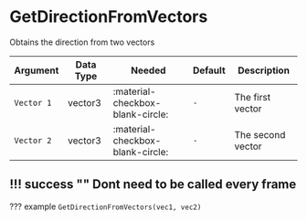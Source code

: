 # GetDirectionFromVectors
Obtains the direction from two vectors

| Argument   | Data Type | Needed                           | Default | Description       |
|------------|-----------|----------------------------------|---------|-------------------|
| `Vector 1` | vector3   | :material-checkbox-blank-circle: | `-`     | The first vector  |
| `Vector 2` | vector3   | :material-checkbox-blank-circle: | `-`     | The second vector |

!!! success ""
    Dont need to be called every frame
---
??? example
    ```
    GetDirectionFromVectors(vec1, vec2)
    ```